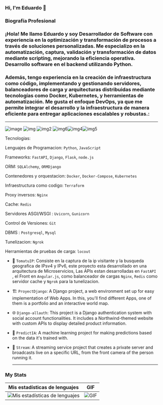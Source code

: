   ### Hi, I'm Eduardo 👋

  ### Biografía Profesional 
###  ¡Hola! Me llamo Eduardo y soy Desarrollador de Software con experiencia en la optimización y transformación de procesos a través de soluciones personalizadas. Me especializo en la automatización, captura, validación y  transformación de datos mediante scripting, mejorando la eficiencia operativa. Desarrollo software en el backend utilizando Python.

### Además, tengo experiencia en la creación de infraestructura como código, implementando y gestionando servidores, balanceadores de carga y arquitecturas distribuidas mediante tecnologías como Docker, Kubernetes, y herramientas de automatización. Me gusta el enfoque DevOps, ya que me permite integrar el desarrollo y la infraestructura de manera eficiente para entregar aplicaciones escalables y robustas.:
 __________________________________________________________________________________________________________________________________
![image](https://img.shields.io/badge/Django-092E20?style=for-the-badge&logo=django&logoColor=green) ![img](https://img.shields.io/badge/SQLite-07405E?style=for-the-badge&logo=sqlite&logoColor=white)  ![img2](https://img.shields.io/badge/fastapi-109989?style=for-the-badge&logo=FASTAPI&logoColor=white)
![img6](https://img.shields.io/badge/JavaScript-323330?style=for-the-badge&logo=javascript&logoColor=F7DF1E)![img4](https://img.shields.io/badge/Python-FFD43B?style=for-the-badge&logo=python&logoColor=blue)![img5](https://img.shields.io/badge/GIT-E44C30?style=for-the-badge&logo=git&logoColor=white)

Tecnologias:


Lenguajes de Programacion: `Python`, `JavaScript`


Frameworks: `FastAPI`, `Django`, `Flask`, `node.js`

ORM: `SQLAlchemy`, `ORMDjango`

Contenedores y orquestacion: `Docker`, `Docker-Compose`, `Kubernetes`

Infraestructura como codigo: `Terraform`

Proxy inversos: `Nginx`

Cache: `Redis`

Servidores ASGI/WSGI : `Uvicorn`, `Gunicorn`

Control de Versiones: `Git`

DBMS : `Postgresql`, `Mysql`

Tunelizacion: `Ngrok`

Herramientas de pruebas de carga: `locout`

- 🧠 `TomatuIP`: Consiste en la captura de la ip visitante y la busqueda geografica de IPsv4 y IPv6, este proyecto esta desarrollado en una arquitectura de Microservicios, Las APIs estan desarrolladas en `FastAPI`
  , el Front en `Angular.js`, como balanceador de cargas `Nginx`, `Redis` como servidor cache y `Ngrok` para la tunelizacion.
  
- 🏗️ `ProyectDjango`: A Django project, a web environment set up for easy implementation of Web Apps. In this, you'll find different Apps, one of them is a portfolio and an interactive world map.

- 🌐 `Django-allauth`: This project is a Django authentication system with social account functionalities. It includes a Northwind-themed website with custom APIs to display detailed product information.

- 🧠 `PredictIA`: A machine learning project for making predictions based on the data it's trained with.

- 🎥 `Stream`: A streaming service project that creates a private server and broadcasts live on a specific URL, from the front camera of the person running it.

  __________________________________________________________________________________________________________________________________
### My Stats

| Mis estadísticas de lenguajes | GIF |
| ------------------------------ | --- |
| ![Mis estadísticas de lenguajes](https://github-readme-stats.vercel.app/api/top-langs/?username=Davidpedo123) | ![GIF](https://media.giphy.com/media/KAq5w47R9rmTuvWOWa/giphy.gif) |

<!--
**Davidpedo123/Davidpedo123** is a ✨ _special_ ✨ repository because its `README.md` (this file) appears on your GitHub profile.

Here are some ideas to get you started:

- 🔭 I’m currently working on ...
- 🌱 I’m currently learning ...
- 👯 I’m looking to collaborate on ...
- 🤔 I’m looking for help with ...
- 💬 Ask me about ...
- 📫 How to reach me: ...
- 😄 Pronouns: ...
- ⚡ Fun fact: ...
-->
